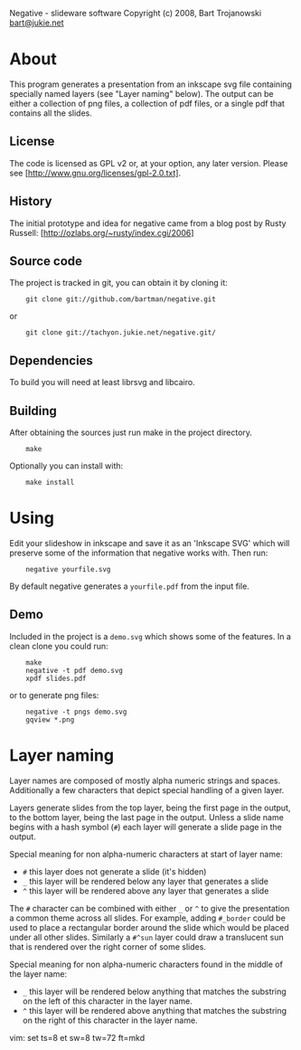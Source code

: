 Negative - slideware software
Copyright (c) 2008, Bart Trojanowski <bart@jukie.net>

# About

This program generates a presentation from an inkscape svg file
containing specially named layers (see "Layer naming" below).  The
output can be either a collection of png files, a collection of pdf
files, or a single pdf that contains all the slides.

## License

The code is licensed as GPL v2 or, at your option, any later version.
Please see [http://www.gnu.org/licenses/gpl-2.0.txt].

## History

The initial prototype and idea for negative came from a blog post by
Rusty Russell: [http://ozlabs.org/~rusty/index.cgi/2006]

## Source code

The project is tracked in git, you can obtain it by cloning it:

        git clone git://github.com/bartman/negative.git

or

        git clone git://tachyon.jukie.net/negative.git/

## Dependencies

To build you will need at least librsvg and libcairo.

## Building

After obtaining the sources just run make in the project directory.

        make

Optionally you can install with:

        make install


# Using

Edit your slideshow in inkscape and save it as an 'Inkscape SVG' which
will preserve some of the information that negative works with.  Then
run:

        negative yourfile.svg

By default negative generates a `yourfile.pdf` from the input file.

## Demo

Included in the project is a `demo.svg` which shows some of the
features.  In a clean clone you could run:

        make
        negative -t pdf demo.svg
        xpdf slides.pdf

or to generate png files:

        negative -t pngs demo.svg
        gqview *.png

# Layer naming

Layer names are composed of mostly alpha numeric strings and spaces.
Additionally a few characters that depict special handling of a given
layer.

Layers generate slides from the top layer, being the first page in the
output, to the bottom layer, being the last page in the output.  Unless
a slide name begins with a hash symbol (`#`) each layer will generate a
slide page in the output.

Special meaning for non alpha-numeric characters at start of layer name:

 - `#` this layer does not generate a slide (it's hidden)
 - `_` this layer will be rendered below any layer that generates a slide
 - `^` this layer will be rendered above any layer that generates a slide

The `#` character can be combined with either `_` or `^` to give the
presentation a common theme across all slides.  For example, adding
`#_border` could be used to place a rectangular border around the slide
which would be placed under all other slides.  Similarly a `#^sun` layer
could draw a translucent sun that is rendered over the right corner of
some slides.

Special meaning for non alpha-numeric characters found in the middle of
the layer name:

 - `_` this layer will be rendered below anything that matches the
   substring on the left of this character in the layer name.
 - `^` this layer will be rendered above anything that matches the
   substring on the right of this character in the layer name.


vim: set ts=8 et sw=8 tw=72 ft=mkd
